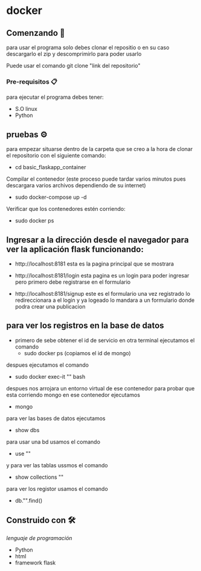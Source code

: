# docker

 ## Comenzando 🚀
 para usar el programa solo debes clonar el repositio o en su caso descargarlo el zip y descomprimirlo para poder usarlo
 
 Puede usar el comando git clone "link del repositorio"
 
 ### Pre-requisitos 📋
 para ejecutar el programa debes tener:
 * S.O linux  
 * Python
 
      
## pruebas ⚙️
 para empezar situarse dentro de la carpeta que se creo a la hora de clonar el repositorio con el siguiente comando:
 - cd basic_flaskapp_container
 
 Compilar el contenedor (este proceso puede tardar varios minutos pues descargara varios archivos dependiendo de su internet)
- sudo docker-compose up -d

Verificar que los contenedores estén corriendo:
- sudo docker ps

## Ingresar a la dirección desde el navegador para ver la aplicación flask funcionando:
- http://localhost:8181
 esta es la pagina principal que se mostrara

- http://localhost:8181/login
 esta pagina es un login para poder ingresar pero primero debe registrarse en el formulario
 
- http://localhost:8181/signup
este es el formulario una vez registrado lo redireccionara a el login y ya logeado lo mandara a un formulario donde podra crear una publicacion

## para ver los registros en la base de datos
* primero de sebe obtener el id de servicio en otra terminal ejecutamos el comando 
  - sudo docker ps (copiamos el id de mongo)
  
 despues ejecutamos el comando
  - sudo docker exec-it "<id>" bash
 
 despues nos arrojara un entorno virtual de ese contenedor para probar que esta corriendo mongo en ese contenedor ejecutamos
  - mongo
  
 para ver las bases de datos ejecutamos 
  - show dbs
  
 para usar una bd usamos el comando
  - use "<nombre de la bd>"
 
 y para ver las tablas ussmos el comando
  - show collections "<nombre dela tabla>"
 
 para ver los registor usamos el comando
  - db."<nombre de la tabla>".find()





## Construido con 🛠️

_lenguaje de programación_

* Python
* html
* framework flask
